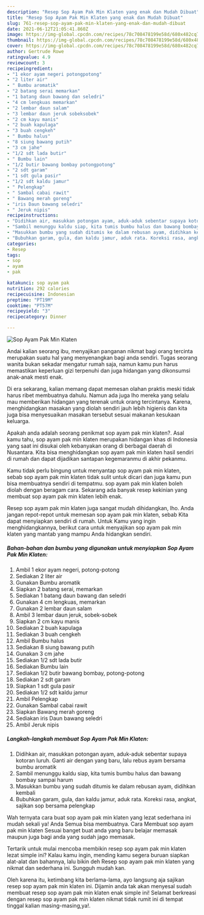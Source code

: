 ```yaml
---
description: "Resep Sop Ayam Pak Min Klaten yang enak dan Mudah Dibuat"
title: "Resep Sop Ayam Pak Min Klaten yang enak dan Mudah Dibuat"
slug: 761-resep-sop-ayam-pak-min-klaten-yang-enak-dan-mudah-dibuat
date: 2021-06-12T21:05:41.860Z
image: https://img-global.cpcdn.com/recipes/78c708478199e58d/680x482cq70/sop-ayam-pak-min-klaten-foto-resep-utama.jpg
thumbnail: https://img-global.cpcdn.com/recipes/78c708478199e58d/680x482cq70/sop-ayam-pak-min-klaten-foto-resep-utama.jpg
cover: https://img-global.cpcdn.com/recipes/78c708478199e58d/680x482cq70/sop-ayam-pak-min-klaten-foto-resep-utama.jpg
author: Gertrude Rowe
ratingvalue: 4.9
reviewcount: 3
recipeingredient:
- "1 ekor ayam negeri potongpotong"
- "2 liter air"
- " Bumbu aromatik"
- "2 batang serai memarkan"
- "1 batang daun bawang dan seledri"
- "4 cm lengkuas memarkan"
- "2 lembar daun salam"
- "3 lembar daun jeruk sobeksobek"
- "2 cm kayu manis"
- "2 buah kapulaga"
- "3 buah cengkeh"
- " Bumbu halus"
- "8 siung bawang putih"
- "3 cm jahe"
- "1/2 sdt lada butir"
- " Bumbu lain"
- "1/2 butir bawang bombay potongpotong"
- "2 sdt garam"
- "1 sdt gula pasir"
- "1/2 sdt kaldu jamur"
- " Pelengkap"
- " Sambal cabai rawit"
- " Bawang merah goreng"
- "iris Daun bawang seledri"
- " Jeruk nipis"
recipeinstructions:
- "Didihkan air, masukkan potongan ayam, aduk-aduk sebentar supaya kotoran luruh. Ganti air dengan yang baru, lalu rebus ayam bersama bumbu aromatik"
- "Sambil menunggu kaldu siap, kita tumis bumbu halus dan bawang bombay sampai harum"
- "Masukkan bumbu yang sudah ditumis ke dalam rebusan ayam, didihkan kembali"
- "Bubuhkan garam, gula, dan kaldu jamur, aduk rata. Koreksi rasa, angkat, sajikan sop bersama pelengkap"
categories:
- Resep
tags:
- sop
- ayam
- pak

katakunci: sop ayam pak 
nutrition: 292 calories
recipecuisine: Indonesian
preptime: "PT19M"
cooktime: "PT57M"
recipeyield: "3"
recipecategory: Dinner

---
```



![Sop Ayam Pak Min Klaten](https://img-global.cpcdn.com/recipes/78c708478199e58d/680x482cq70/sop-ayam-pak-min-klaten-foto-resep-utama.jpg)

Andai kalian seorang ibu, menyajikan panganan nikmat bagi orang tercinta merupakan suatu hal yang menyenangkan bagi anda sendiri. Tugas seorang  wanita bukan sekadar mengatur rumah saja, namun kamu pun harus memastikan keperluan gizi terpenuhi dan juga hidangan yang dikonsumsi anak-anak mesti enak.

Di era  sekarang, kalian memang dapat memesan olahan praktis meski tidak harus ribet membuatnya dahulu. Namun ada juga lho mereka yang selalu mau memberikan hidangan yang terenak untuk orang tercintanya. Karena, menghidangkan masakan yang diolah sendiri jauh lebih higienis dan kita juga bisa menyesuaikan masakan tersebut sesuai makanan kesukaan keluarga. 



Apakah anda adalah seorang penikmat sop ayam pak min klaten?. Asal kamu tahu, sop ayam pak min klaten merupakan hidangan khas di Indonesia yang saat ini disukai oleh kebanyakan orang di berbagai daerah di Nusantara. Kita bisa menghidangkan sop ayam pak min klaten hasil sendiri di rumah dan dapat dijadikan santapan kegemaranmu di akhir pekanmu.

Kamu tidak perlu bingung untuk menyantap sop ayam pak min klaten, sebab sop ayam pak min klaten tidak sulit untuk dicari dan juga kamu pun bisa membuatnya sendiri di tempatmu. sop ayam pak min klaten boleh diolah dengan beragam cara. Sekarang ada banyak resep kekinian yang membuat sop ayam pak min klaten lebih enak.

Resep sop ayam pak min klaten juga sangat mudah dihidangkan, lho. Anda jangan repot-repot untuk memesan sop ayam pak min klaten, sebab Kita dapat menyiapkan sendiri di rumah. Untuk Kamu yang ingin menghidangkannya, berikut cara untuk menyajikan sop ayam pak min klaten yang mantab yang mampu Anda hidangkan sendiri.

<!--inarticleads1-->

##### Bahan-bahan dan bumbu yang digunakan untuk menyiapkan Sop Ayam Pak Min Klaten:

1. Ambil 1 ekor ayam negeri, potong-potong
1. Sediakan 2 liter air
1. Gunakan  Bumbu aromatik
1. Siapkan 2 batang serai, memarkan
1. Sediakan 1 batang daun bawang dan seledri
1. Gunakan 4 cm lengkuas, memarkan
1. Gunakan 2 lembar daun salam
1. Ambil 3 lembar daun jeruk, sobek-sobek
1. Siapkan 2 cm kayu manis
1. Sediakan 2 buah kapulaga
1. Sediakan 3 buah cengkeh
1. Ambil  Bumbu halus
1. Sediakan 8 siung bawang putih
1. Gunakan 3 cm jahe
1. Sediakan 1/2 sdt lada butir
1. Sediakan  Bumbu lain
1. Sediakan 1/2 butir bawang bombay, potong-potong
1. Sediakan 2 sdt garam
1. Siapkan 1 sdt gula pasir
1. Sediakan 1/2 sdt kaldu jamur
1. Ambil  Pelengkap
1. Gunakan  Sambal cabai rawit
1. Siapkan  Bawang merah goreng
1. Sediakan iris Daun bawang seledri
1. Ambil  Jeruk nipis




<!--inarticleads2-->

##### Langkah-langkah membuat Sop Ayam Pak Min Klaten:

1. Didihkan air, masukkan potongan ayam, aduk-aduk sebentar supaya kotoran luruh. Ganti air dengan yang baru, lalu rebus ayam bersama bumbu aromatik
1. Sambil menunggu kaldu siap, kita tumis bumbu halus dan bawang bombay sampai harum
1. Masukkan bumbu yang sudah ditumis ke dalam rebusan ayam, didihkan kembali
1. Bubuhkan garam, gula, dan kaldu jamur, aduk rata. Koreksi rasa, angkat, sajikan sop bersama pelengkap




Wah ternyata cara buat sop ayam pak min klaten yang lezat sederhana ini mudah sekali ya! Anda Semua bisa membuatnya. Cara Membuat sop ayam pak min klaten Sesuai banget buat anda yang baru belajar memasak maupun juga bagi anda yang sudah jago memasak.

Tertarik untuk mulai mencoba membikin resep sop ayam pak min klaten lezat simple ini? Kalau kamu ingin, mending kamu segera buruan siapkan alat-alat dan bahannya, lalu bikin deh Resep sop ayam pak min klaten yang nikmat dan sederhana ini. Sungguh mudah kan. 

Oleh karena itu, ketimbang kita berlama-lama, ayo langsung aja sajikan resep sop ayam pak min klaten ini. Dijamin anda tak akan menyesal sudah membuat resep sop ayam pak min klaten enak simple ini! Selamat berkreasi dengan resep sop ayam pak min klaten nikmat tidak rumit ini di tempat tinggal kalian masing-masing,ya!.

